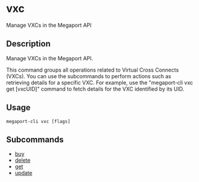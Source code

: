 # vxc

Manage VXCs in the Megaport API

## Description

Manage VXCs in the Megaport API.

This command groups all operations related to Virtual Cross Connects (VXCs).
You can use the subcommands to perform actions such as retrieving details for a specific VXC.
For example, use the "megaport-cli vxc get [vxcUID]" command to fetch details for the VXC identified by its UID.



## Usage

```
megaport-cli vxc [flags]
```









## Subcommands

* [buy](vxc_buy.md)
* [delete](vxc_delete.md)
* [get](vxc_get.md)
* [update](vxc_update.md)

